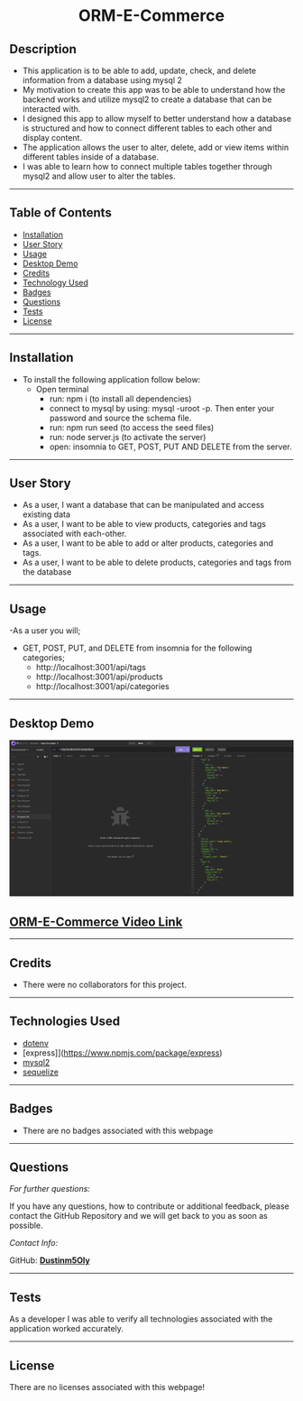 <h1 align="center">ORM-E-Commerce</h1>  


## Description

* This application is to be able to add, update, check, and delete information from a database using mysql 2
* My motivation to create this app was to be able to understand how the backend works and utilize mysql2 to create a database that can be interacted with.
* I designed this app to allow myself to better understand how a database is structured and how to connect different tables to each other and display content.
* The application allows the user to alter, delete, add or view items within different tables inside of a database. 
* I was able to learn how to connect multiple tables together through mysql2 and allow user to alter the tables.
 
----

## Table of Contents

* [Installation](#installation)
* [User Story](#user-story)
* [Usage](#usage)
* [Desktop Demo](#desktop-demo)
* [Credits](#credits)
* [Technology Used](#technologies-used)
* [Badges](#badges)
* [Questions](#questions)
* [Tests](#tests)
* [License](#license)

----

## Installation

* To install the following application follow below:
    * Open terminal 
        * run: npm i (to install all dependencies)
        * connect to mysql by using: mysql -uroot -p. Then enter your password and source the schema file.
        * run: npm run seed (to access the seed files)
        * run: node server.js (to activate the server)
        * open: insomnia to GET, POST, PUT AND DELETE from the server. 

----

## User Story

* As a user, I want a database that can be manipulated and access existing data
* As a user, I want to be able to view products, categories and tags associated with each-other.
* As a user, I want to be able to add or alter products, categories and tags.
* As a user, I want to be able to delete products, categories and tags from the database

----

## Usage

-As a user you will;
* GET, POST, PUT, and DELETE from insomnia for the following categories;
    * http://localhost:3001/api/tags
    * http://localhost:3001/api/products
    * http://localhost:3001/api/categories

----

## Desktop Demo
<img src= "Develop\images\InsomniaSH.jpg"></img>

## [ORM-E-Commerce Video Link](https://drive.google.com/file/d/169lrRH339DCT24-8EHaOu8yRAuwwV3b0/view)

----

## Credits

* There were no collaborators for this project.

----

## Technologies Used
* [dotenv](https://www.npmjs.com/package/dotenv)
* [express]](https://www.npmjs.com/package/express)
* [mysql2](https://www.npmjs.com/package/mysql2)
* [sequelize](https://www.npmjs.com/package/sequelize)

----

## Badges

* There are no badges associated with this webpage

----

## Questions
*For further questions:*

If you have any questions, how to contribute or additional feedback, please contact the GitHub Repository and we will get back to you as soon as possible.

*Contact Info:*

GitHub: [**Dustinm5Oly**](https://github.com/Dustinm5Oly/ORM-E-Commerce)

----

## Tests

As a developer I was able to verify all technologies associated with the application worked accurately.  

----

## License

There are no licenses associated with this webpage!


